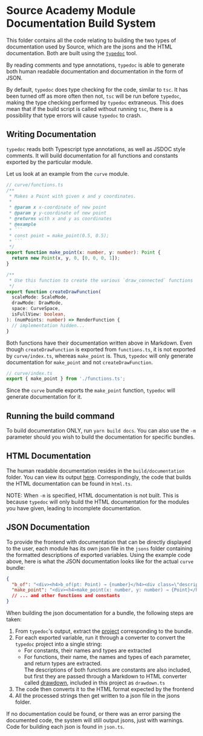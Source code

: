 # Source Academy Module Documentation Build System

This folder contains all the code relating to building the two types of documentation used by Source, which are the jsons and the HTML documentation. Both are built using the [`typedoc`](typedoc.org) tool.

By reading comments and type annotations, `typedoc` is able to generate both human readable documentation and documentation in the form of JSON.

By default, `typedoc` does type checking for the code, similar to `tsc`. It has been turned off as more often then not, `tsc` will be run before `typedoc`, making the type checking performed by `typedoc` extraneous. This does mean that if the build script is called without running `tsc`, there is a possibility that type errors will cause `typedoc` to crash.

## Writing Documentation
`typedoc` reads both Typescript type annotations, as well as JSDOC style comments. It will build documentation for all functions and constants exported by the particular module.

Let us look at an example from the `curve` module.
```ts
// curve/functions.ts
/**
 * Makes a Point with given x and y coordinates.
 *
 * @param x x-coordinate of new point
 * @param y y-coordinate of new point
 * @returns with x and y as coordinates
 * @example
 * ```
 * const point = make_point(0.5, 0.5);
 * ```
 */
export function make_point(x: number, y: number): Point {
  return new Point(x, y, 0, [0, 0, 0, 1]);
}

/**
 * Use this function to create the various `draw_connected` functions
 */ 
export function createDrawFunction(
  scaleMode: ScaleMode,
  drawMode: DrawMode,
  space: CurveSpace,
  isFullView: boolean,
): (numPoints: number) => RenderFunction {
  // implementation hidden...
}
```
Both functions have their documentation written above in Markdown. Even though `createDrawFunction` is exported from `functions.ts`, it is not exported by `curve/index.ts`, whereas `make_point` is. Thus, `typedoc` will only generate documentation for `make_point` and not `createDrawFunction`.



```ts
// curve/index.ts
export { make_point } from './functions.ts';
```
Since the `curve` bundle exports the `make_point` function, `typedoc` will generate documentation for it. 

## Running the build command
To build documentation ONLY, run `yarn build docs`. You can also use the `-m` parameter should you wish to build the documentation for specific bundles.

## HTML Documentation
The human readable documentation resides in the `build/documentation` folder. You can view its output [here](https://source-academy.github.io/modules). Correspondingly, the code that builds the HTML documentation can be found in `html.ts`.

NOTE: When `-m` is specified, HTML documentation is not built. This is because `typedoc` will only build the HTML documentation for the modules you have given, leading to incomplete documentation.

## JSON Documentation

To provide the frontend with documentation that can be directly displayed to the user, each module has its own json file in the `jsons` folder containing the formatted descriptions of exported variables.
Using the example code above, here is what the JSON documentation looks like for the actual `curve` bundle:
```json
{
  "b_of": "<div><h4>b_of(pt: Point) → {number}</h4><div class=\"description\"><p>Retrieves the blue component of a given Point.</p></div></div>",
  "make_point": "<div><h4>make_point(x: number, y: number) → {Point}</h4><div class=\"description\"><p>Makes a Point with given x and y coordinates.</p></div></div>",
  // ... and other functions and constants
}
```

When building the json documentation for a bundle, the following steps are taken:
1. From `typedoc`'s output, extract the [project](https://typedoc.org/api/classes/ProjectReflection.html) corresponding to the bundle.
1. For each exported variable, run it through a converter to convert the `typedoc` project into a single string:
    - For constants, their names and types are extracted
    - For functions, their name, the names and types of each parameter, and return types are extracted.\
    The descriptions of both functions are constants are also included, but first they are passed through a Markdown to HTML converter called [drawdown](https://github.com/adamvleggett/drawdown), included in this project as `drawdown.ts`
3. The code then converts it to the HTML format expected by the frontend
3. All the processed strings then get written to a json file in the jsons folder.

If no documentation could be found, or there was an error parsing the documented code, the system will still output jsons, just with warnings.\
Code for building each json is found in `json.ts`.